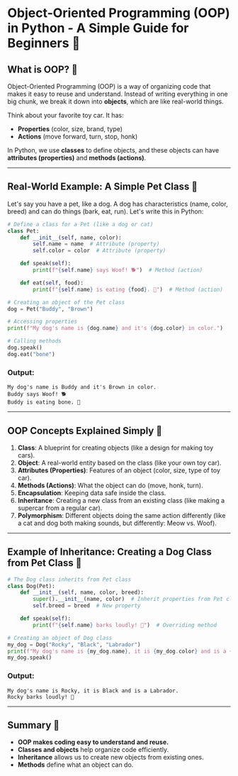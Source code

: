 # Object-Oriented Programming (OOP) in Python - A Simple Guide for Beginners 🚀

## What is OOP? 🤔
Object-Oriented Programming (OOP) is a way of organizing code that makes it easy to reuse and understand. Instead of writing everything in one big chunk, we break it down into **objects**, which are like real-world things.

Think about your favorite toy car. It has:
- **Properties** (color, size, brand, type)
- **Actions** (move forward, turn, stop, honk)

In Python, we use **classes** to define objects, and these objects can have **attributes (properties)** and **methods (actions)**.

---

## Real-World Example: A Simple **Pet** Class 🐶
Let's say you have a pet, like a dog. A dog has characteristics (name, color, breed) and can do things (bark, eat, run). Let's write this in Python:

```python
# Define a class for a Pet (like a dog or cat)
class Pet:
    def __init__(self, name, color):
        self.name = name  # Attribute (property)
        self.color = color  # Attribute (property)

    def speak(self):
        print(f"{self.name} says Woof! 🐕")  # Method (action)

    def eat(self, food):
        print(f"{self.name} is eating {food}. 🍖")  # Method (action)

# Creating an object of the Pet class
dog = Pet("Buddy", "Brown")

# Accessing properties
print(f"My dog's name is {dog.name} and it's {dog.color} in color.")

# Calling methods
dog.speak()
dog.eat("bone")
```

### Output:
```
My dog's name is Buddy and it's Brown in color.
Buddy says Woof! 🐕
Buddy is eating bone. 🍖
```

---

## OOP Concepts Explained Simply 🧠
1. **Class**: A blueprint for creating objects (like a design for making toy cars).
2. **Object**: A real-world entity based on the class (like your own toy car).
3. **Attributes (Properties)**: Features of an object (color, size, type of toy car).
4. **Methods (Actions)**: What the object can do (move, honk, turn).
5. **Encapsulation**: Keeping data safe inside the class.
6. **Inheritance**: Creating a new class from an existing class (like making a supercar from a regular car).
7. **Polymorphism**: Different objects doing the same action differently (like a cat and dog both making sounds, but differently: Meow vs. Woof).

---

## Example of Inheritance: Creating a **Dog** Class from Pet Class 🦴
```python
# The Dog class inherits from Pet class
class Dog(Pet):
    def __init__(self, name, color, breed):
        super().__init__(name, color)  # Inherit properties from Pet class
        self.breed = breed  # New property

    def speak(self):
        print(f"{self.name} barks loudly! 🐶")  # Overriding method

# Creating an object of Dog class
my_dog = Dog("Rocky", "Black", "Labrador")
print(f"My dog's name is {my_dog.name}, it is {my_dog.color} and is a {my_dog.breed}.")
my_dog.speak()
```

### Output:
```
My dog's name is Rocky, it is Black and is a Labrador.
Rocky barks loudly! 🐶
```

---

## Summary 🎯
- **OOP makes coding easy to understand and reuse.**
- **Classes and objects** help organize code efficiently.
- **Inheritance** allows us to create new objects from existing ones.
- **Methods** define what an object can do.



